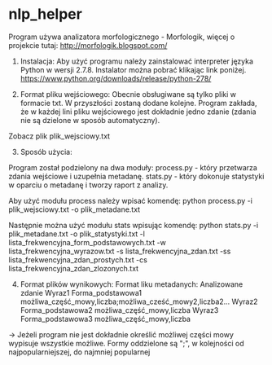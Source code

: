 # nlp_helper

Program używa analizatora morfologicznego - Morfologik,
więcej o projekcie tutaj: http://morfologik.blogspot.com/

1. Instalacja:
Aby użyć programu należy zainstalować interpreter języka Python w wersji 2.7.8.
Instalator można pobrać klikając link poniżej.
https://www.python.org/downloads/release/python-278/

2. Format pliku wejściowego:
Obecnie obsługiwane są tylko pliki w formacie txt. W przyszłości zostaną dodane kolejne.
Program zakłada, że w każdej lini pliku wejściowego jest dokładnie jedno zdanie (zdania nie są dzielone w sposób automatyczny).

Zobacz plik plik_wejsciowy.txt

3. Sposób użycia:

Program został podzielony na dwa moduły:
process.py - który przetwarza zdania wejściowe i uzupełnia metadanę.
stats.py - który dokonuje statystyki w oparciu o metadanę i tworzy raport z analizy.

Aby użyć modułu process należy wpisać komendę:
python process.py -i plik_wejsciowy.txt -o plik_metadane.txt

Następnie można użyć modułu stats wpisując komendę:
python stats.py -i plik_metadane.txt -o plik_statystyki.txt -l lista_frekwencyjna_form_podstawowych.txt -w lista_frekwencyjna_wyrazow.txt -s lista_frekwencyjna_zdan.txt -ss lista_frekwencyjna_zdan_prostych.txt -cs lista_frekwencyjna_zdan_zlozonych.txt

4. Format plików wynikowych:
Format liku metadanych:
Analizowane zdanie
Wyraz1	Forma_podstawowa1	możliwa_część_mowy,liczba;możliwa_cześć_mowy2,liczba2...
Wyraz2	Forma_podstawowa2	możliwa_część_mowy,liczba
Wyraz3	Forma_podstawowa3	możliwa_część_mowy,liczba

-> Jeżeli program nie jest dokładnie określić możliwej części mowy wypisuje wszystkie możliwe.
Formy oddzielone są ";", w kolejności od najpopularniejszej, do najmniej popularnej
